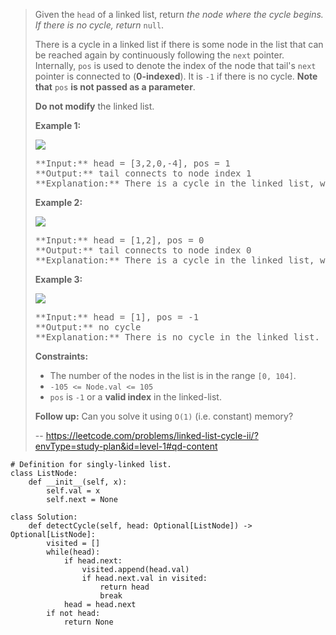 > Given the `head` of a linked list, return _the node where the cycle begins. If there is no cycle, return_ `null`.
> 
> There is a cycle in a linked list if there is some node in the list that can be reached again by continuously following the `next` pointer. Internally, `pos` is used to denote the index of the node that tail's `next` pointer is connected to (**0-indexed**). It is `-1` if there is no cycle. **Note that** `pos` **is not passed as a parameter**.
> 
> **Do not modify** the linked list.
> 
> **Example 1:**
> 
> ![](https://assets.leetcode.com/uploads/2018/12/07/circularlinkedlist.png)
> 
> <pre>**Input:** head = [3,2,0,-4], pos = 1
> **Output:** tail connects to node index 1
> **Explanation:** There is a cycle in the linked list, where tail connects to the second node.
> </pre>
> 
> **Example 2:**
> 
> ![](https://assets.leetcode.com/uploads/2018/12/07/circularlinkedlist_test2.png)
> 
> <pre>**Input:** head = [1,2], pos = 0
> **Output:** tail connects to node index 0
> **Explanation:** There is a cycle in the linked list, where tail connects to the first node.
> </pre>
> 
> **Example 3:**
> 
> ![](https://assets.leetcode.com/uploads/2018/12/07/circularlinkedlist_test3.png)
> 
> <pre>**Input:** head = [1], pos = -1
> **Output:** no cycle
> **Explanation:** There is no cycle in the linked list.
> </pre>
> 
> **Constraints:**
> 
> *   The number of the nodes in the list is in the range `[0, 104]`.
> *   `-105 <= Node.val <= 105`
> *   `pos` is `-1` or a **valid index** in the linked-list.
> 
> **Follow up:** Can you solve it using `O(1)` (i.e. constant) memory?
>
> -- https://leetcode.com/problems/linked-list-cycle-ii/?envType=study-plan&id=level-1#qd-content
```
# Definition for singly-linked list.
class ListNode:
    def __init__(self, x):
        self.val = x
        self.next = None

class Solution:
    def detectCycle(self, head: Optional[ListNode]) -> Optional[ListNode]:
        visited = []
        while(head):
            if head.next:
                visited.append(head.val)
                if head.next.val in visited:
                    return head
                    break
            head = head.next
        if not head:
            return None
```
